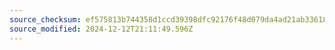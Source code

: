 ```yaml
---
source_checksum: ef575813b744358d1ccd39398dfc92176f48d079da4ad21ab33618ab248dae32
source_modified: 2024-12-12T21:11:49.596Z
---
```


